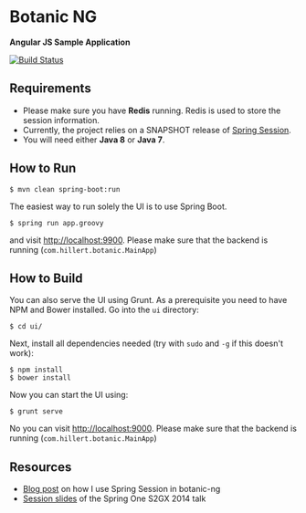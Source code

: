 Botanic NG
==========

**Angular JS Sample Application**

[![Build Status](https://travis-ci.org/ghillert/botanic-ng.svg)](https://travis-ci.org/ghillert/botanic-ng)

## Requirements

* Please make sure you have **Redis** running. Redis is used to store the session information.
* Currently, the project relies on a SNAPSHOT release of [Spring Session](https://github.com/spring-projects/spring-session).
* You will need either **Java 8** or **Java 7**.

## How to Run

	$ mvn clean spring-boot:run

The easiest way to run solely the UI is to use Spring Boot.

    $ spring run app.groovy

and visit [http://localhost:9900](http://localhost:9900). Please make sure that the backend is running (`com.hillert.botanic.MainApp`)

## How to Build

You can also serve the UI using Grunt. As a prerequisite you need to have NPM and Bower installed. Go into the `ui` directory:

	$ cd ui/

Next, install all dependencies needed (try with `sudo` and `-g` if this doesn't work):

	$ npm install
	$ bower install

Now you can start the UI using:

	$ grunt serve

No you can visit [http://localhost:9000](http://localhost:9000). Please make sure that the backend is running (`com.hillert.botanic.MainApp`)

## Resources

* [Blog post](http://hillert.blogspot.com/2014/09/secure-your-angularjs-apps-with-spring-session.html) on how I use Spring Session in botanic-ng 
* [Session slides](http://www.slideshare.net/hillert/angularjs-with-spring-s2gx2014) of the Spring One S2GX 2014 talk

